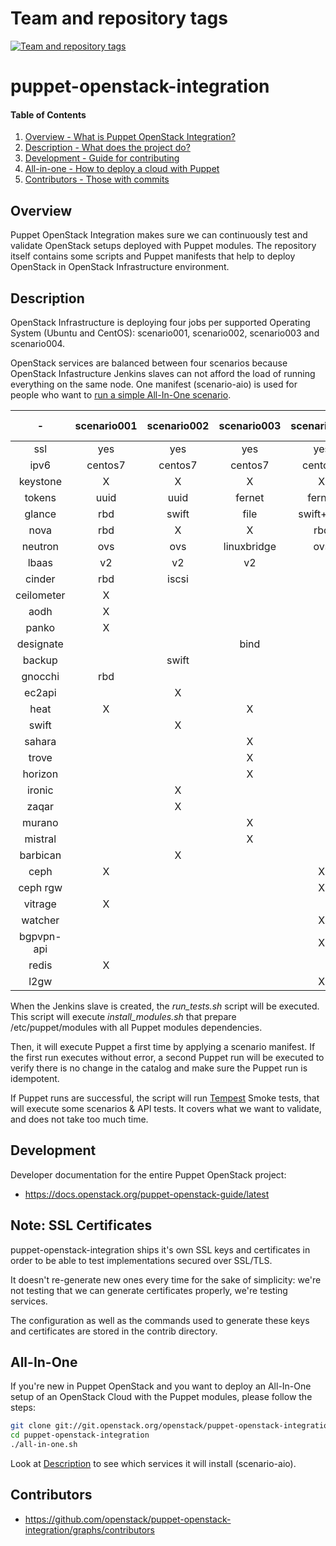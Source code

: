 Team and repository tags
========================

[![Team and repository tags](http://governance.openstack.org/badges/puppet-openstack-integration.svg)](http://governance.openstack.org/reference/tags/index.html)

<!-- Change things from this point on -->

puppet-openstack-integration
============================

#### Table of Contents

1. [Overview - What is Puppet OpenStack Integration?](#overview)
2. [Description - What does the project do?](#description)
3. [Development - Guide for contributing](#development)
4. [All-in-one - How to deploy a cloud with Puppet](#all-in-one)
5. [Contributors - Those with commits](#contributors)


Overview
--------

Puppet OpenStack Integration makes sure we can continuously test and validate
OpenStack setups deployed with Puppet modules. The repository itself contains
some scripts and Puppet manifests that help to deploy OpenStack in OpenStack
Infrastructure environment.


Description
-----------

OpenStack Infrastructure is deploying four jobs per supported Operating System
(Ubuntu and CentOS): scenario001, scenario002, scenario003 and scenario004.

OpenStack services are balanced between four scenarios because OpenStack
Infastructure Jenkins slaves can not afford the load of running everything on
the same node.
One manifest (scenario-aio) is used for people who want to [run a simple All-In-One
scenario](#all-in-one).

|     -      | scenario001 | scenario002 | scenario003 | scenario004 | scenario-aio |
|:----------:|:-----------:|:-----------:|:-----------:|:-----------:|:------------:|
| ssl        |     yes     |      yes    |      yes    |     yes     |     no       |
| ipv6       |   centos7   |    centos7  |    centos7  |   centos7   |     no       |
| keystone   |      X      |       X     |       X     |      X      |      X       |
| tokens     |    uuid     |     uuid    |    fernet   |   fernet    |    uuid      |
| glance     |     rbd     |     swift   |     file    |  swift+rgw  |    file      |
| nova       |     rbd     |       X     |       X     |     rbd     |      X       |
| neutron    |     ovs     |      ovs    | linuxbridge |     ovs     |     ovs      |
| lbaas      |     v2      |      v2     |     v2      |             |     v2       |
| cinder     |     rbd     |     iscsi   |             |             |   iscsi      |
| ceilometer |      X      |             |             |             |              |
| aodh       |      X      |             |             |             |              |
| panko      |      X      |             |             |             |              |
| designate  |             |             |     bind    |             |              |
| backup     |             |    swift    |             |             |              |
| gnocchi    |     rbd     |             |             |             |              |
| ec2api     |             |       X     |             |             |              |
| heat       |      X      |             |       X     |             |              |
| swift      |             |       X     |             |             |              |
| sahara     |             |             |       X     |             |              |
| trove      |             |             |       X     |             |              |
| horizon    |             |             |       X     |             |      X       |
| ironic     |             |       X     |             |             |              |
| zaqar      |             |       X     |             |             |              |
| murano     |             |             |       X     |             |              |
| mistral    |             |             |       X     |             |              |
| barbican   |             |       X     |             |             |              |
| ceph       |      X      |             |             |      X      |              |
| ceph rgw   |             |             |             |      X      |              |
| vitrage    |      X      |             |             |             |              |
| watcher    |             |             |             |      X      |              |
| bgpvpn-api |             |             |             |      X      |              |
| redis      |      X      |             |             |             |              |
| l2gw       |             |             |             |      X      |              |

When the Jenkins slave is created, the *run_tests.sh* script will be executed.
This script will execute *install_modules.sh* that prepare /etc/puppet/modules
with all Puppet modules dependencies.

Then, it will execute Puppet a first time by applying a scenario manifest.
If the first run executes without error, a second Puppet run will be executed to
verify there is no change in the catalog and make sure the Puppet run is
idempotent.

If Puppet runs are successful, the script will run
[Tempest](https://docs.openstack.org/tempest/latest/overview.html) Smoke
tests, that will execute some scenarios & API tests. It covers what we want to
validate, and does not take too much time.


Development
-----------

Developer documentation for the entire Puppet OpenStack project:

* https://docs.openstack.org/puppet-openstack-guide/latest

Note: SSL Certificates
----------------------

puppet-openstack-integration ships it's own SSL keys and certificates in order
to be able to test implementations secured over SSL/TLS.

It doesn't re-generate new ones every time for the sake of simplicity: we're
not testing that we can generate certificates properly, we're testing services.

The configuration as well as the commands used to generate these keys and
certificates are stored in the contrib directory.

All-In-One
----------

If you're new in Puppet OpenStack and you want to deploy an All-In-One setup of
an OpenStack Cloud with the Puppet modules, please follow the steps:

```bash
git clone git://git.openstack.org/openstack/puppet-openstack-integration
cd puppet-openstack-integration
./all-in-one.sh
```

Look at [Description](#description) to see which services it will install
(scenario-aio).


Contributors
------------

* https://github.com/openstack/puppet-openstack-integration/graphs/contributors
